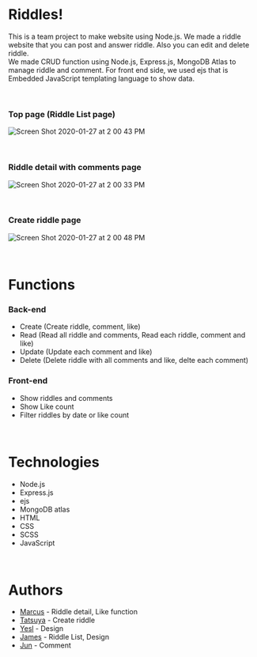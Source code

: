# Riddles!
This is a team project to make website using Node.js. We made a riddle website that you can post and answer riddle. Also you can edit and delete riddle.  
We made CRUD function using Node.js, Express.js, MongoDB Atlas to manage riddle and comment. For front end side, we used ejs that is Embedded JavaScript templating language to show data.

<br/>

### Top page (Riddle List page)
![Screen Shot 2020-01-27 at 2 00 43 PM](https://user-images.githubusercontent.com/43656115/73217811-803bbb80-410d-11ea-8d68-380915eceeb3.png)

<br/>

### Riddle detail with comments page
![Screen Shot 2020-01-27 at 2 00 33 PM](https://user-images.githubusercontent.com/43656115/73217809-7fa32500-410d-11ea-95b0-4bc5082bb634.png)

<br/>

### Create riddle page
![Screen Shot 2020-01-27 at 2 00 48 PM](https://user-images.githubusercontent.com/43656115/73217812-803bbb80-410d-11ea-91ef-d23465e7ea47.png)

<br/>

# Functions
### Back-end
- Create (Create riddle, comment, like)
- Read (Read all riddle and comments, Read each riddle, comment and like)
- Update (Update each comment and like)
- Delete (Delete riddle with all comments and like, delte each comment)

### Front-end
- Show riddles and comments
- Show Like count
- Filter riddles by date or like count

<br/>

# Technologies
- Node.js
- Express.js
- ejs
- MongoDB atlas
- HTML
- CSS
- SCSS
- JavaScript

<br/>

# Authors
- [Marcus](https://github.com/naoyama88) - Riddle detail, Like function
- [Tatsuya](https://github.com/tatsuya167) - Create riddle
- [Yesl](https://github.com/Yesl92) - Design
- [James](https://github.com/ChingPingYang) - Riddle List, Design
- [Jun](https://github.com/eastend-street) - Comment 
